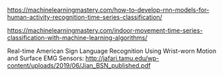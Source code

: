 https://machinelearningmastery.com/how-to-develop-rnn-models-for-human-activity-recognition-time-series-classification/

https://machinelearningmastery.com/indoor-movement-time-series-classification-with-machine-learning-algorithms/

Real-time American Sign Language Recognition Using Wrist-worn Motion and Surface EMG Sensors:
http://jafari.tamu.edu/wp-content/uploads/2019/06/Jian_BSN_published.pdf
